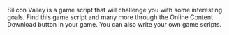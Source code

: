 ---
---

Silicon Valley is a game script that will challenge you with some interesting goals. Find this game script and many more through the Online Content Download button in your game. You can also write your own game scripts.
